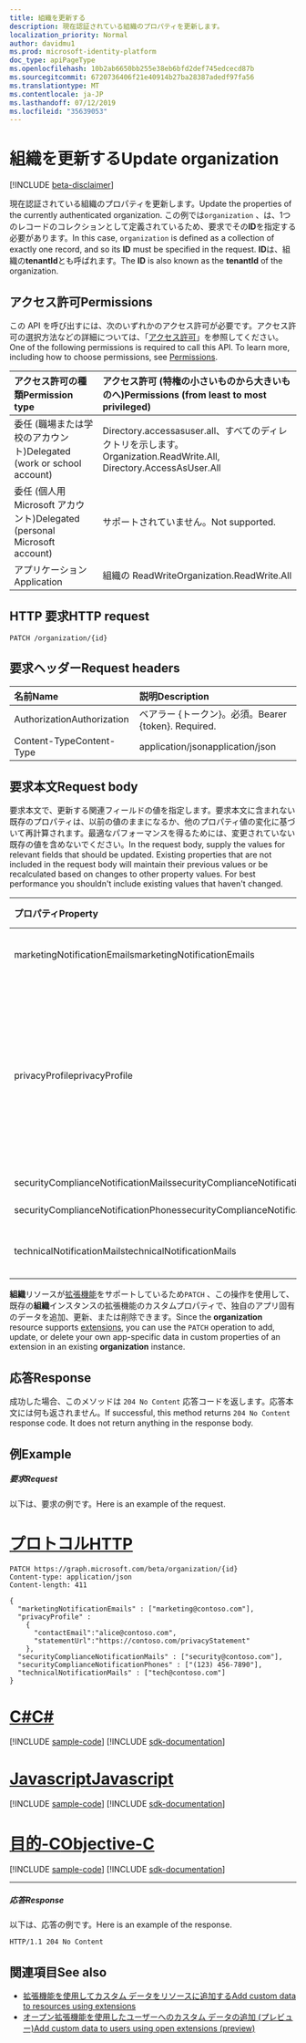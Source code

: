 ```yaml
---
title: 組織を更新する
description: 現在認証されている組織のプロパティを更新します。
localization_priority: Normal
author: davidmu1
ms.prod: microsoft-identity-platform
doc_type: apiPageType
ms.openlocfilehash: 10b2ab6650bb255e38eb6bfd2def745edcecd87b
ms.sourcegitcommit: 6720736406f21e40914b27ba28387adedf97fa56
ms.translationtype: MT
ms.contentlocale: ja-JP
ms.lasthandoff: 07/12/2019
ms.locfileid: "35639053"
---
```

# <a name="update-organization"></a><span data-ttu-id="f7e13-103">組織を更新する</span><span class="sxs-lookup"><span data-stu-id="f7e13-103">Update organization</span></span>

[!INCLUDE [beta-disclaimer](../../includes/beta-disclaimer.md)]

<span data-ttu-id="f7e13-104">現在認証されている組織のプロパティを更新します。</span><span class="sxs-lookup"><span data-stu-id="f7e13-104">Update the properties of the currently authenticated organization.</span></span> <span data-ttu-id="f7e13-105">この例では`organization` 、は、1つのレコードのコレクションとして定義されているため、要求でその**ID**を指定する必要があります。</span><span class="sxs-lookup"><span data-stu-id="f7e13-105">In this case, `organization` is defined as a collection of exactly one record, and so its **ID** must be specified in the request.</span></span>  <span data-ttu-id="f7e13-106">**ID**は、組織の**tenantId**とも呼ばれます。</span><span class="sxs-lookup"><span data-stu-id="f7e13-106">The **ID** is also known as the **tenantId** of the organization.</span></span>

## <a name="permissions"></a><span data-ttu-id="f7e13-107">アクセス許可</span><span class="sxs-lookup"><span data-stu-id="f7e13-107">Permissions</span></span>

<span data-ttu-id="f7e13-p102">この API を呼び出すには、次のいずれかのアクセス許可が必要です。アクセス許可の選択方法などの詳細については、「[アクセス許可](/graph/permissions-reference)」を参照してください。</span><span class="sxs-lookup"><span data-stu-id="f7e13-p102">One of the following permissions is required to call this API. To learn more, including how to choose permissions, see [Permissions](/graph/permissions-reference).</span></span>

|<span data-ttu-id="f7e13-110">アクセス許可の種類</span><span class="sxs-lookup"><span data-stu-id="f7e13-110">Permission type</span></span> | <span data-ttu-id="f7e13-111">アクセス許可 (特権の小さいものから大きいものへ)</span><span class="sxs-lookup"><span data-stu-id="f7e13-111">Permissions (from least to most privileged)</span></span> |
|:--------------------|:---------------------------------------------------------|
|<span data-ttu-id="f7e13-112">委任 (職場または学校のアカウント)</span><span class="sxs-lookup"><span data-stu-id="f7e13-112">Delegated (work or school account)</span></span> | <span data-ttu-id="f7e13-113">Directory.accessasuser.all、すべてのディレクトリを示します。</span><span class="sxs-lookup"><span data-stu-id="f7e13-113">Organization.ReadWrite.All, Directory.AccessAsUser.All</span></span> |
|<span data-ttu-id="f7e13-114">委任 (個人用 Microsoft アカウント)</span><span class="sxs-lookup"><span data-stu-id="f7e13-114">Delegated (personal Microsoft account)</span></span> | <span data-ttu-id="f7e13-115">サポートされていません。</span><span class="sxs-lookup"><span data-stu-id="f7e13-115">Not supported.</span></span> |
|<span data-ttu-id="f7e13-116">アプリケーション</span><span class="sxs-lookup"><span data-stu-id="f7e13-116">Application</span></span> | <span data-ttu-id="f7e13-117">組織の ReadWrite</span><span class="sxs-lookup"><span data-stu-id="f7e13-117">Organization.ReadWrite.All</span></span> |

## <a name="http-request"></a><span data-ttu-id="f7e13-118">HTTP 要求</span><span class="sxs-lookup"><span data-stu-id="f7e13-118">HTTP request</span></span>

<!-- { "blockType": "ignored" } -->

```http
PATCH /organization/{id}
```

## <a name="request-headers"></a><span data-ttu-id="f7e13-119">要求ヘッダー</span><span class="sxs-lookup"><span data-stu-id="f7e13-119">Request headers</span></span>

| <span data-ttu-id="f7e13-120">名前</span><span class="sxs-lookup"><span data-stu-id="f7e13-120">Name</span></span>       | <span data-ttu-id="f7e13-121">説明</span><span class="sxs-lookup"><span data-stu-id="f7e13-121">Description</span></span>|
|:-----------|:----------|
| <span data-ttu-id="f7e13-122">Authorization</span><span class="sxs-lookup"><span data-stu-id="f7e13-122">Authorization</span></span>  | <span data-ttu-id="f7e13-p103">ベアラー {トークン}。必須。</span><span class="sxs-lookup"><span data-stu-id="f7e13-p103">Bearer {token}. Required.</span></span> |
| <span data-ttu-id="f7e13-125">Content-Type</span><span class="sxs-lookup"><span data-stu-id="f7e13-125">Content-Type</span></span>   | <span data-ttu-id="f7e13-126">application/json</span><span class="sxs-lookup"><span data-stu-id="f7e13-126">application/json</span></span> |


## <a name="request-body"></a><span data-ttu-id="f7e13-127">要求本文</span><span class="sxs-lookup"><span data-stu-id="f7e13-127">Request body</span></span>

<span data-ttu-id="f7e13-p104">要求本文で、更新する関連フィールドの値を指定します。要求本文に含まれない既存のプロパティは、以前の値のままになるか、他のプロパティ値の変化に基づいて再計算されます。最適なパフォーマンスを得るためには、変更されていない既存の値を含めないでください。</span><span class="sxs-lookup"><span data-stu-id="f7e13-p104">In the request body, supply the values for relevant fields that should be updated. Existing properties that are not included in the request body will maintain their previous values or be recalculated based on changes to other property values. For best performance you shouldn't include existing values that haven't changed.</span></span>

| <span data-ttu-id="f7e13-131">プロパティ</span><span class="sxs-lookup"><span data-stu-id="f7e13-131">Property</span></span>  | <span data-ttu-id="f7e13-132">型</span><span class="sxs-lookup"><span data-stu-id="f7e13-132">Type</span></span> |<span data-ttu-id="f7e13-133">説明</span><span class="sxs-lookup"><span data-stu-id="f7e13-133">Description</span></span>|
|:---------------|:--------|:----------|
|<span data-ttu-id="f7e13-134">marketingNotificationEmails</span><span class="sxs-lookup"><span data-stu-id="f7e13-134">marketingNotificationEmails</span></span>|<span data-ttu-id="f7e13-135">文字列コレクション</span><span class="sxs-lookup"><span data-stu-id="f7e13-135">String collection</span></span>|                                        <span data-ttu-id="f7e13-136">**注**: Null は許容されません。</span><span class="sxs-lookup"><span data-stu-id="f7e13-136">**Notes**: not nullable.</span></span>            |
|<span data-ttu-id="f7e13-137">privacyProfile</span><span class="sxs-lookup"><span data-stu-id="f7e13-137">privacyProfile</span></span>|[<span data-ttu-id="f7e13-138">privacyProfile</span><span class="sxs-lookup"><span data-stu-id="f7e13-138">privacyProfile</span></span>](../resources/privacyprofile.md)|<span data-ttu-id="f7e13-139">組織のプライバシー プロファイル (statementUrl と contactEmail を設定します)。</span><span class="sxs-lookup"><span data-stu-id="f7e13-139">The privacy profile of an organization (set statementUrl and contactEmail).</span></span>            |
|<span data-ttu-id="f7e13-140">securityComplianceNotificationMails</span><span class="sxs-lookup"><span data-stu-id="f7e13-140">securityComplianceNotificationMails</span></span>|<span data-ttu-id="f7e13-141">String collection</span><span class="sxs-lookup"><span data-stu-id="f7e13-141">String collection</span></span>||
|<span data-ttu-id="f7e13-142">securityComplianceNotificationPhones</span><span class="sxs-lookup"><span data-stu-id="f7e13-142">securityComplianceNotificationPhones</span></span>|<span data-ttu-id="f7e13-143">String コレクション</span><span class="sxs-lookup"><span data-stu-id="f7e13-143">String collection</span></span>||
|<span data-ttu-id="f7e13-144">technicalNotificationMails</span><span class="sxs-lookup"><span data-stu-id="f7e13-144">technicalNotificationMails</span></span>|<span data-ttu-id="f7e13-145">String collection</span><span class="sxs-lookup"><span data-stu-id="f7e13-145">String collection</span></span>|                                        <span data-ttu-id="f7e13-146">**注**: Null は許容されません。</span><span class="sxs-lookup"><span data-stu-id="f7e13-146">**Notes**: not nullable.</span></span>            |

<span data-ttu-id="f7e13-147">**組織**リソースが[拡張機能](/graph/extensibility-overview)をサポートしているため`PATCH` 、この操作を使用して、既存の**組織**インスタンスの拡張機能のカスタムプロパティで、独自のアプリ固有のデータを追加、更新、または削除できます。</span><span class="sxs-lookup"><span data-stu-id="f7e13-147">Since the **organization** resource supports [extensions](/graph/extensibility-overview), you can use the `PATCH` operation to add, update, or delete your own app-specific data in custom properties of an extension in an existing **organization** instance.</span></span>

## <a name="response"></a><span data-ttu-id="f7e13-148">応答</span><span class="sxs-lookup"><span data-stu-id="f7e13-148">Response</span></span>

<span data-ttu-id="f7e13-p105">成功した場合、このメソッドは `204 No Content` 応答コードを返します。応答本文には何も返されません。</span><span class="sxs-lookup"><span data-stu-id="f7e13-p105">If successful, this method returns `204 No Content` response code. It does not return anything in the response body.</span></span>

## <a name="example"></a><span data-ttu-id="f7e13-151">例</span><span class="sxs-lookup"><span data-stu-id="f7e13-151">Example</span></span>
##### <a name="request"></a><span data-ttu-id="f7e13-152">要求</span><span class="sxs-lookup"><span data-stu-id="f7e13-152">Request</span></span>
<span data-ttu-id="f7e13-153">以下は、要求の例です。</span><span class="sxs-lookup"><span data-stu-id="f7e13-153">Here is an example of the request.</span></span>

# <a name="httptabhttp"></a>[<span data-ttu-id="f7e13-154">プロトコル</span><span class="sxs-lookup"><span data-stu-id="f7e13-154">HTTP</span></span>](#tab/http)
<!-- {
  "blockType": "request",
  "name": "update_organization"
}-->

```http
PATCH https://graph.microsoft.com/beta/organization/{id}
Content-type: application/json
Content-length: 411

{
  "marketingNotificationEmails" : ["marketing@contoso.com"],
  "privacyProfile" :
    {
      "contactEmail":"alice@contoso.com",
      "statementUrl":"https://contoso.com/privacyStatement"
    },
  "securityComplianceNotificationMails" : ["security@contoso.com"],
  "securityComplianceNotificationPhones" : ["(123) 456-7890"],
  "technicalNotificationMails" : ["tech@contoso.com"]
}
```
# <a name="ctabcsharp"></a>[<span data-ttu-id="f7e13-155">C#</span><span class="sxs-lookup"><span data-stu-id="f7e13-155">C#</span></span>](#tab/csharp)
[!INCLUDE [sample-code](../includes/snippets/csharp/update-organization-csharp-snippets.md)]
[!INCLUDE [sdk-documentation](../includes/snippets/snippets-sdk-documentation-link.md)]

# <a name="javascripttabjavascript"></a>[<span data-ttu-id="f7e13-156">Javascript</span><span class="sxs-lookup"><span data-stu-id="f7e13-156">Javascript</span></span>](#tab/javascript)
[!INCLUDE [sample-code](../includes/snippets/javascript/update-organization-javascript-snippets.md)]
[!INCLUDE [sdk-documentation](../includes/snippets/snippets-sdk-documentation-link.md)]

# <a name="objective-ctabobjc"></a>[<span data-ttu-id="f7e13-157">目的-C</span><span class="sxs-lookup"><span data-stu-id="f7e13-157">Objective-C</span></span>](#tab/objc)
[!INCLUDE [sample-code](../includes/snippets/objc/update-organization-objc-snippets.md)]
[!INCLUDE [sdk-documentation](../includes/snippets/snippets-sdk-documentation-link.md)]

---


##### <a name="response"></a><span data-ttu-id="f7e13-158">応答</span><span class="sxs-lookup"><span data-stu-id="f7e13-158">Response</span></span>

<span data-ttu-id="f7e13-159">以下は、応答の例です。</span><span class="sxs-lookup"><span data-stu-id="f7e13-159">Here is an example of the response.</span></span>
<!-- {
  "blockType": "response",
  "truncated": true,
  "@odata.type": "microsoft.graph.organization"
} -->

```http
HTTP/1.1 204 No Content
```

## <a name="see-also"></a><span data-ttu-id="f7e13-160">関連項目</span><span class="sxs-lookup"><span data-stu-id="f7e13-160">See also</span></span>

- [<span data-ttu-id="f7e13-161">拡張機能を使用してカスタム データをリソースに追加する</span><span class="sxs-lookup"><span data-stu-id="f7e13-161">Add custom data to resources using extensions</span></span>](/graph/extensibility-overview)
- [<span data-ttu-id="f7e13-162">オープン拡張機能を使用したユーザーへのカスタム データの追加 (プレビュー)</span><span class="sxs-lookup"><span data-stu-id="f7e13-162">Add custom data to users using open extensions (preview)</span></span>](/graph/extensibility-open-users)

<!--
- [Add custom data to groups using schema extensions (preview)](/graph/extensibility-schema-groups)
-->

<!-- uuid: 8fcb5dbc-d5aa-4681-8e31-b001d5168d79
2015-10-25 14:57:30 UTC -->
<!--
{
  "type": "#page.annotation",
  "description": "Update organization",
  "keywords": "",
  "section": "documentation",
  "tocPath": "",
  "suppressions": [
  ]
}
-->
